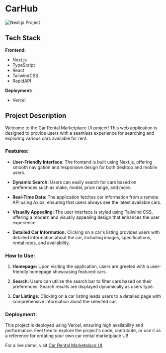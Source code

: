 
# CarHub 

![Next.js Project](https://github.com/GaushJ/car_hub/assets/53349226/7de9c3c3-93d5-4a33-9bf9-3d78ebd58e02)

## Tech Stack

**Frontend:**
- Next.js
- TypeScript
- React
- TailwindCSS
- RapidAPI

**Deployment:**
- Vercel

## Project Description

Welcome to the Car Rental Marketplace UI project! This web application is designed to provide users with a seamless experience for searching and exploring various cars available for rent.

### Features:

- **User-Friendly Interface:** The frontend is built using Next.js, offering smooth navigation and responsive design for both desktop and mobile users.

- **Dynamic Search:** Users can easily search for cars based on preferences such as make, model, price range, and more.

- **Real-Time Data:** The application fetches car information from a remote API using Axios, ensuring that users always see the latest available cars.

- **Visually Appealing:** The user interface is styled using Tailwind CSS, offering a modern and visually appealing design that enhances the user experience.

- **Detailed Car Information:** Clicking on a car's listing provides users with detailed information about the car, including images, specifications, rental rates, and availability.



### How to Use:

1. **Homepage:** Upon visiting the application, users are greeted with a user-friendly homepage showcasing featured cars.

2. **Search:** Users can utilize the search bar to filter cars based on their preferences. Search results are displayed dynamically as users type.

3. **Car Listings:** Clicking on a car listing leads users to a detailed page with comprehensive information about the selected car.

### Deployment:

This project is deployed using Vercel, ensuring high availability and performance. Feel free to explore the project's code, contribute, or use it as a reference for creating your own car rental marketplace UI!

For a live demo, visit [Car Rental Marketplace UI]([https://your-live-demo-url.com](https://car-hub-nu-taupe.vercel.app/)https://car-hub-nu-taupe.vercel.app/).



